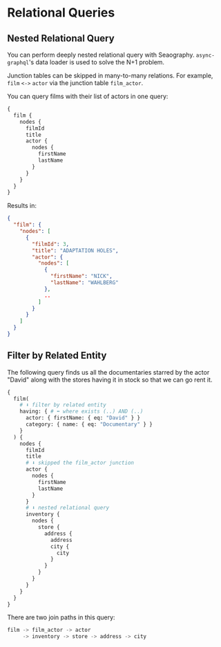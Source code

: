 # Relational Queries

## Nested Relational Query

You can perform deeply nested relational query with Seaography. `async-graphql`'s data loader is used to solve the N+1 problem.

Junction tables can be skipped in many-to-many relations. For example, `film` `<->` `actor` via the junction table `film_actor`.

You can query films with their list of actors in one query:

```graphql
{
  film {
    nodes {
      filmId
      title
      actor {
        nodes {
          firstName
          lastName
        }
      }
    }
  }
}
```

Results in:

```json
{
  "film": {
    "nodes": [
      {
        "filmId": 3,
        "title": "ADAPTATION HOLES",
        "actor": {
          "nodes": [
            {
              "firstName": "NICK",
              "lastName": "WAHLBERG"
            },
            ..
          ]
        }
      }
    ]
  }
}
```

## Filter by Related Entity

The following query finds us all the documentaries starred by the actor "David" along with the stores having it in stock so that we can go rent it.

```graphql
{
  film(
    # ⬇ filter by related entity
    having: { # ⬅ where exists (..) AND (..)
      actor: { firstName: { eq: "David" } }
      category: { name: { eq: "Documentary" } }
    }
  ) {
    nodes {
      filmId
      title
      # ⬇ skipped the film_actor junction
      actor {
        nodes {
          firstName
          lastName
        }
      }
      # ⬇ nested relational query
      inventory {
        nodes {
          store {
            address {
              address
              city {
                city
              }
            }
          }
        }
      }
    }
  }
}
```

There are two join paths in this query:

```rust
film -> film_actor -> actor
     -> inventory -> store -> address -> city
```

